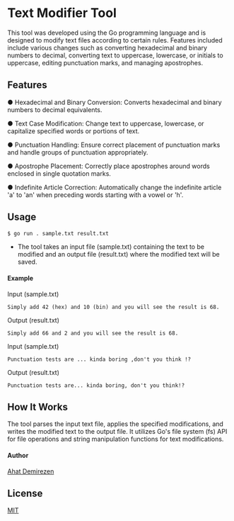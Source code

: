 
# Text Modifier Tool
This tool was developed using the Go programming language and is designed to modify text files according to certain rules. Features included include various changes such as converting hexadecimal and binary numbers to decimal, converting text to uppercase, lowercase, or initials to uppercase, editing punctuation marks, and managing apostrophes.

## Features
● Hexadecimal and Binary Conversion: Converts hexadecimal and binary numbers to decimal equivalents.

● Text Case Modification: Change text to uppercase, lowercase, or capitalize specified words or portions of text.

● Punctuation Handling: Ensure correct placement of punctuation marks and handle groups of punctuation appropriately.

● Apostrophe Placement: Correctly place apostrophes around words enclosed in single quotation marks.

● Indefinite Article Correction: Automatically change the indefinite article 'a' to 'an' when preceding words starting with a vowel or 'h'.

## Usage

```bash
$ go run . sample.txt result.txt
```
- The tool takes an input file (sample.txt) containing the text to be modified and an output file (result.txt) where the modified text will be saved.

#### Example

Input (sample.txt)
```
Simply add 42 (hex) and 10 (bin) and you will see the result is 68.
```
Output (result.txt)
```
Simply add 66 and 2 and you will see the result is 68.
```
Input (sample.txt)
```
Punctuation tests are ... kinda boring ,don't you think !?
```
Output (result.txt)
```
Punctuation tests are... kinda boring, don't you think!?
```

## How It Works
The tool parses the input text file, applies the specified modifications, and writes the modified text to the output file. It utilizes Go's file system (fs) API for file operations and string manipulation functions for text modifications.

#### Author
[Ahat Demirezen](https://github.com/ahatdemirezen)

## License

[MIT](https://choosealicense.com/licenses/mit/)




